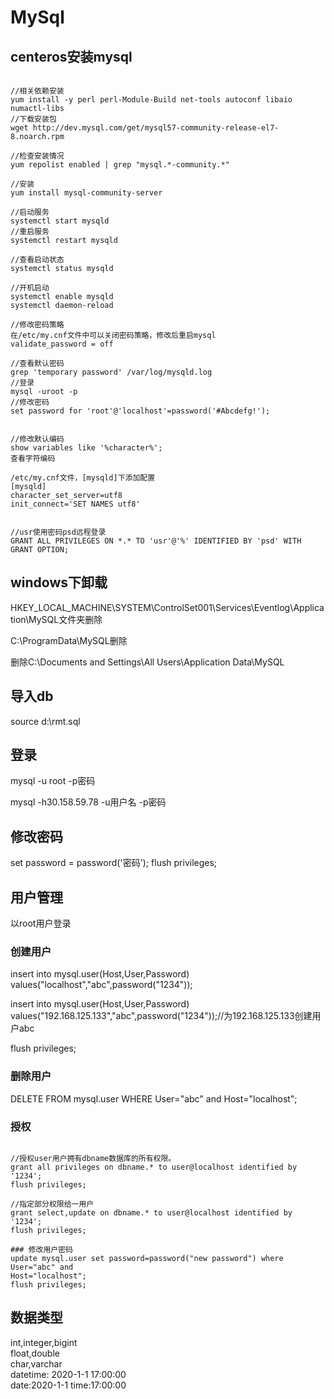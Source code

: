 # MySql

## centeros安装mysql

```

//相关依赖安装
yum install -y perl perl-Module-Build net-tools autoconf libaio numactl-libs 
//下载安装包
wget http://dev.mysql.com/get/mysql57-community-release-el7-8.noarch.rpm

//检查安装情况
yum repolist enabled | grep "mysql.*-community.*"

//安装
yum install mysql-community-server

//启动服务
systemctl start mysqld
//重启服务
systemctl restart mysqld

//查看启动状态
systemctl status mysqld

//开机启动
systemctl enable mysqld
systemctl daemon-reload

//修改密码策略
在/etc/my.cnf文件中可以关闭密码策略，修改后重启mysql
validate_password = off

//查看默认密码
grep 'temporary password' /var/log/mysqld.log
//登录
mysql -uroot -p
//修改密码
set password for 'root'@'localhost'=password('#Abcdefg!');


//修改默认编码
show variables like '%character%';
查看字符编码

/etc/my.cnf文件，[mysqld]下添加配置
[mysqld]
character_set_server=utf8
init_connect='SET NAMES utf8'


//usr使用密码psd远程登录
GRANT ALL PRIVILEGES ON *.* TO 'usr'@'%' IDENTIFIED BY 'psd' WITH GRANT OPTION;
```

## windows下卸载

HKEY_LOCAL_MACHINE\\SYSTEM\\ControlSet001\\Services\\Eventlog\\Application\\MySQL文件夹删除

C:\\ProgramData\\MySQL删除

删除C:\\Documents and Settings\\All Users\\Application Data\\MySQL

## 导入db

source d:\\rmt.sql

## 登录

mysql -u root -p密码

mysql -h30.158.59.78 -u用户名 -p密码


## 修改密码

set password = password('密码');
flush privileges;

## 用户管理

以root用户登录

### 创建用户

insert into mysql.user(Host,User,Password)
values("localhost","abc",password("1234"));

insert into mysql.user(Host,User,Password)  values("192.168.125.133","abc",password("1234"));//为192.168.125.133创建用户abc

flush privileges;

### 删除用户

DELETE FROM mysql.user WHERE User="abc" and Host="localhost";

### 授权

```

//授权user用户拥有dbname数据库的所有权限。
grant all privileges on dbname.* to user@localhost identified by '1234';
flush privileges;

//指定部分权限给一用户
grant select,update on dbname.* to user@localhost identified by '1234';
flush privileges;

### 修改用户密码
update mysql.user set password=password("new password") where User="abc" and
Host="localhost";
flush privileges;
```

## 数据类型

int,integer,bigint  
float,double  
char,varchar  
datetime: 2020-1-1 17:00:00  
date:2020-1-1
time:17:00:00
